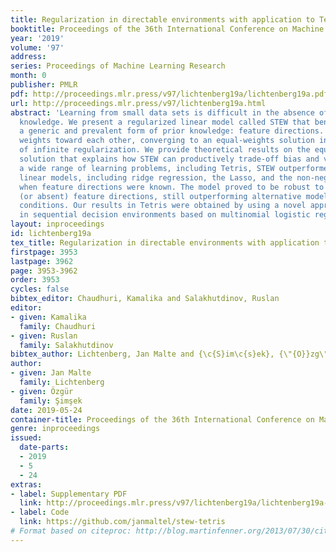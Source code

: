 ```yaml
---
title: Regularization in directable environments with application to Tetris
booktitle: Proceedings of the 36th International Conference on Machine Learning
year: '2019'
volume: '97'
address: 
series: Proceedings of Machine Learning Research
month: 0
publisher: PMLR
pdf: http://proceedings.mlr.press/v97/lichtenberg19a/lichtenberg19a.pdf
url: http://proceedings.mlr.press/v97/lichtenberg19a.html
abstract: 'Learning from small data sets is difficult in the absence of specific domain
  knowledge. We present a regularized linear model called STEW that benefits from
  a generic and prevalent form of prior knowledge: feature directions. STEW shrinks
  weights toward each other, converging to an equal-weights solution in the limit
  of infinite regularization. We provide theoretical results on the equal-weights
  solution that explains how STEW can productively trade-off bias and variance. Across
  a wide range of learning problems, including Tetris, STEW outperformed existing
  linear models, including ridge regression, the Lasso, and the non-negative Lasso,
  when feature directions were known. The model proved to be robust to unreliable
  (or absent) feature directions, still outperforming alternative models under diverse
  conditions. Our results in Tetris were obtained by using a novel approach to learning
  in sequential decision environments based on multinomial logistic regression.'
layout: inproceedings
id: lichtenberg19a
tex_title: Regularization in directable environments with application to Tetris
firstpage: 3953
lastpage: 3962
page: 3953-3962
order: 3953
cycles: false
bibtex_editor: Chaudhuri, Kamalika and Salakhutdinov, Ruslan
editor:
- given: Kamalika
  family: Chaudhuri
- given: Ruslan
  family: Salakhutdinov
bibtex_author: Lichtenberg, Jan Malte and {\c{S}im\c{s}ek}, {\"{O}}zg\"{u}r
author:
- given: Jan Malte
  family: Lichtenberg
- given: Özgür
  family: Şimşek
date: 2019-05-24
container-title: Proceedings of the 36th International Conference on Machine Learning
genre: inproceedings
issued:
  date-parts:
  - 2019
  - 5
  - 24
extras:
- label: Supplementary PDF
  link: http://proceedings.mlr.press/v97/lichtenberg19a/lichtenberg19a-supp.pdf
- label: Code
  link: https://github.com/janmaltel/stew-tetris
# Format based on citeproc: http://blog.martinfenner.org/2013/07/30/citeproc-yaml-for-bibliographies/
---
```

